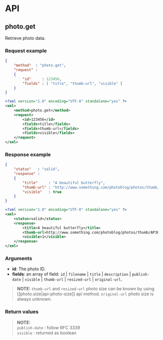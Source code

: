 
# API

## photo.get

Retrieve photo data.

### Request example

```json
{
	"method"  : "photo.get",
	"request" : 
	{
		"id"     : 123456,
		"fields" : [ "title", "thumb-url", "visible" ]
	}
}
```

```xml
<?xml version="1.0" encoding="UTF-8" standalone="yes" ?>
<xml>
	<method>photo.get</method>
	<request>
		<id>123456</id>
		<fields>title</fields>
		<fields>thumb-url</fields>
		<fields>visible</fields>
	</request>
</xml>
```

### Response example

```json
{
	"status"   : "valid",
	"response" : 
	{
		"title"     : "A beautiful butterfly",
		"thumb-url" : "http://www.something.com/photoblog/photos/thumb/AP3BJD4SIAZEOFFFFFMAZEKT.jpeg",
		"visible"   : true
	}
}
```

```xml
<?xml version="1.0" encoding="UTF-8" standalone="yes" ?>
<xml>
	<status>valid</status>
	<response>
		<title>A beautiful butterfly</title>
		<thumb-url>http://www.something.com/photoblog/photos/thumb/AP3BJD4SIAZEOFFFFFMAZEKT.jpeg</thumb-url>
		<visible>1</visible>
	</response>
</xml>
```

### Arguments

* __id__: The photo ID.
* __fields__: an array of field: `id` | `filename` | `title` | `description` | `publish-date` | `visible` | `thumb-url` | `resized-url` | `original-url`.

> __NOTE:__
> `thumb-url` and `resized-url` photo size can be known by using [[photo.size|api-photo-size]] api method.
> `original-url` photo size is always unknown.

### Return values

> __NOTE:__   
> `publish-date` : follow RFC 3339    
> `visible` : returned as boolean
